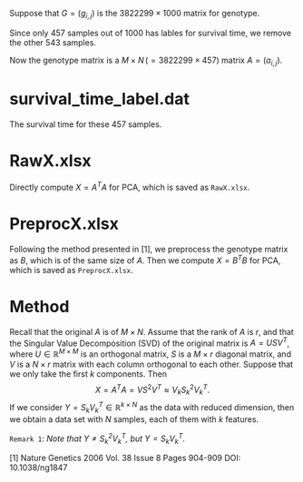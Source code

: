 Suppose that $G = (g_{i,j})$ is the $3822299 \times 1000$ matrix for genotype.

Since only $457$ samples out of $1000$ has lables for survival time, we remove the other $543$ samples.

Now the genotype matrix is a $M\times N \, ( = 3822299 \times 457)$ matrix $A = (a_{i,j})$.


# survival_time_label.dat
The survival time for these $457$ samples.

# RawX.xlsx
Directly compute $X = A^TA$ for PCA, which is saved as `RawX.xlsx`.

# PreprocX.xlsx
Following the method presented in [1], we preprocess the genotype matrix as $B$, which is of the same size of $A$. Then we compute $X = B^TB$ for PCA, which is saved as `PreprocX.xlsx`.

# Method

Recall that the original $A$ is of $M\times N$. Assume that the rank of $A$ is $r$, and that the Singular Value Decomposition (SVD) of the original matrix is $A = USV^T$, where $U\in\mathbb{R}^{M\times M}$ is an orthogonal matrix, $S$ is a $M\times r$ diagonal matrix, and $V$ is a $N\times r$ matrix with each column orthogonal to each other. Suppose that we only take the first $k$ components. Then $$X  = A^TA = VS^2V^T \approx V_k S_k^2V_k^T.$$ If we consider $Y = S_kV_k^T\in \mathbb{R}^{k\times N}$ as the data with reduced dimension, then we obtain a data set with $N$ samples, each of them with $k$ features.

`Remark 1`: *Note that $Y\neq S_k^2V_k^T$, but $Y = S_kV_k^T$.*

[1] Nature Genetics 2006 Vol. 38 Issue 8 Pages 904-909 DOI: 10.1038/ng1847